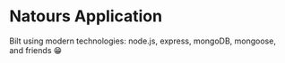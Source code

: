 # Natours Application

Bilt using modern technologies: node.js, express, mongoDB, mongoose, and friends 😁